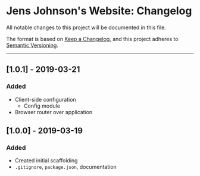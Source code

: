 # Jens Johnson's Website: Changelog
All notable changes to this project will be documented in this file.

The format is based on [Keep a Changelog](https://keepachangelog.com/en/1.0.0/),
and this project adheres to [Semantic Versioning](https://semver.org/spec/v2.0.0.html).

---

## [1.0.1] - 2019-03-21
### Added
- Client-side configuration
   - Config module
- Browser router over application

## [1.0.0] - 2019-03-19
### Added
- Created initial scaffolding
- `.gitignore`, `package.json`, documentation
